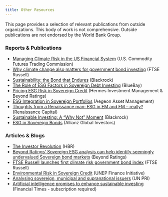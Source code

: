 ```yaml
---
title: Other Resources
---
```


This page provides a selection of relevant publications from outside organizations.
This body of work is not comprehensive. Outside publications are not endorsed by the World Bank Group.


### Reports & Publications

* [Managing Climate Risk in the US Financial System](https://www.cftc.gov/sites/default/files/2020-09/9-9-20%20Report%20of%20the%20Subcommittee%20on%20Climate-Related%20Market%20Risk%20-%20Managing%20Climate%20Risk%20in%20the%20U.S.%20Financial%20System%20for%20posting.pdf)
  (U.S. Commodity Futures Trading Commission)
* [Why climate change also matters for government bond investing](https://www.ftserussell.com/research/why-climate-change-also-matters-government-bond-investing)
  (FTSE Russell)
* [Sustainability: the Bond that Endures](https://www.blackrock.com/corporate/insights/blackrock-investment-institute/publications/esg-fixed-income)
  (Blackrock)
* [The Role of ESG Factors in Sovereign Debt Investing](https://www.bluebay.com/en-us/insights/the-role-of-esg-factors-in-sovereign-debt-investing/)
  (BlueBay)
* [Pricing ESG Risk in Sovereign Credit](https://www.hermes-investment.com/wp-content/uploads/2019/07/bd03720-credit-research-paper-pricing-esg-in-sovereign-credit-q3-2019.pdf)
  (Hermes Investment Management & Beyond Ratings)
* [ESG Integration in Sovereign Portfolios](https://www.aegonassetmanagement.com/globalassets/asset-management/netherlands/news-insights/documents/2018/esg-integration-in-sovereign-portfolios.pdf)
  (Aegeon Asset Management)
* [Thoughts from a Renaissance man: ESG in EM and FM – really?](https://research.rencap.com/eng/download.asp?id=29402)
  (Renaissance Capital)
* [Sustainable Investing: A “Why Not” Moment](https://www.blackrock.com/us/individual/insights/blackrock-investment-institute/sustainable-investing-is-the-answer)
  (Blackrock)
* [ESG in Sovereign Bonds](https://es.allianzgi.com/-/media/allianzgi/eu/makler-spain-new/documents/sri-seminar/esg-in-sovereign-bonds.pdf)
  (Allianz Global Investors)

### Articles & Blogs

* [The Investor Revolution](https://hbr.org/2019/05/the-investor-revolution)
  (HBR)
* [Beyond Ratings’ Sovereign ESG analysis can help identify seemingly undervalued Sovereign bond markets](https://beyond-ratings.com/publications/beyond-ratings-sovereign-esg-analysis-can-help-identify-investment-opportunities-in-sovereign-bond-markets/)
  (Beyond Ratings)
* [FTSE Russell launches first climate risk government bond index](https://www.ftserussell.com/press/ftse-russell-launches-first-climate-risk-government-bond-index)
  (FTSE Russell)
* [Environmental Risk in Sovereign Credit](https://www.unepfi.org/ecosystems/erisc/)
  (UNEP Finance Initiative)
* [Analysing sovereign, municipal and supranational issuers](https://www.unpri.org/fixed-income/integrating-esg-factors-into-sovereign-issuer-analysis/31.article)
  (UN PRI)
* [Artificial intelligence promises to enhance sustainable investing](https://www.ft.com/content/7c40cdfc-b528-11e9-bec9-fdcab53d6959)
  (Financial Times - subscription required)

